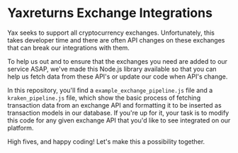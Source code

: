 # Yaxreturns Exchange Integrations

Yax seeks to support all cryptocurrency exchanges. Unfortunately, this takes developer time and there are often API changes on these exchanges that can break our integrations with them. 

To help us out and to ensure that the exchanges you need are added to our service ASAP, we've made this Node.js library available so that you can help us fetch data from these API's or update our code when API's change.

In this repository, you'll find a ``example_exchange_pipeline.js`` file and a ``kraken_pipeline.js`` file, which show the basic process of fetching transaction data from an exchange API and formatting it to be inserted as transaction models in our database. If you're up for it, your task is to modify this code for any given exchange API that you'd like to see integrated on our platform.

High fives, and happy coding! Let's make this a possibility together.

